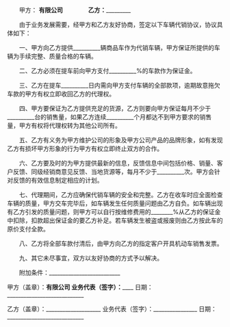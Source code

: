 
 


　　甲方： __________________有限公司　　
　　乙方：___________________________　　　　　　　　　　　　　　


　　由于业务发展需要，经甲方和乙方友好协商，签定以下车辆代销协议，协议具体如下：


　　一、甲方向乙方提供__________辆商品车作为代销车辆，甲方保证所提供的车辆为手续完整、质量合格的车辆。


　　二、乙方必须在提车前向甲方支付__________%的车款作为保证金。


　　三、乙方在提车__________日内需向甲方支付车辆的全部款项，逾期故意拖欠车款的甲方有权立即收回乙方的代理权。


　　四、甲方要保证为乙方提供充足的货源，乙方则要向甲方保证每月不少于__________台的销售量，如果乙方连续__________个月都达不到甲方要求的销售量，甲方有权将代理权转为其他公司所有。


　　五、乙方有义务为甲方维护公司的形象及甲方公司产品的品牌形象，如有发现乙方有损坏甲方形象的行为甲方有权立即终止双方的合作。


　　六、乙方要及时的为甲方提供最新的信息，反馈信息中间包括价格、销量、客户反馈、同级经销商意见反馈、当地货源等，每月不少于__________次。甲方会针对反馈的有效信息制定相应的计划。


　　七、代理期间，乙方应确保代销车辆的安全和完整。乙方在收车时应全面检查车辆的质量，甲方交车完毕后，如车辆发生任何质量问题由乙方自负。如车辆出现有乙方引发的质量问题，则甲方可以自行按维修费用的________%从乙方的保证金中扣除，扣款超出保证金的要乙方补足。若车辆发生被盗或报废则由乙方按此车的原价支付全款。


　　八、乙方将全部车款付清后，由甲方向乙方的指定客户开具机动车销售发票。


　　九、其它未尽事宜，双方以友好协商的方式予以解决。


　　附加条件：__________________________


 


甲方（盖章）：____________有限公司
业务代表（签字）：________________
日期：____________________________


乙方（盖章）：____________________
业务代表（签字）：________________
日期：____________________________
 


 

 
 
 
 
 
  


  
 

  


  


  
 
 
 
 

